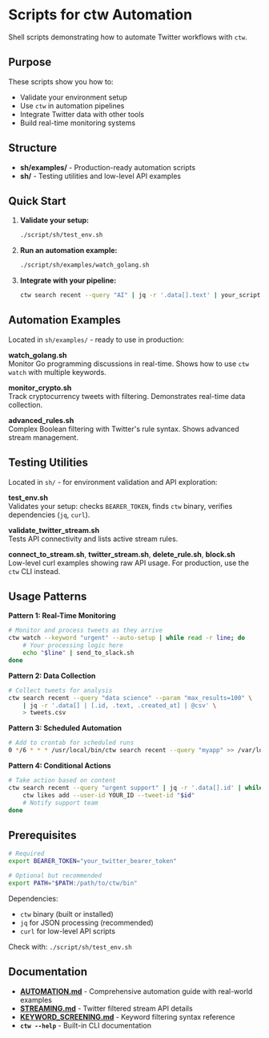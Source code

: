 # Scripts for ctw Automation

Shell scripts demonstrating how to automate Twitter workflows with `ctw`.

## Purpose

These scripts show you how to:
- Validate your environment setup
- Use `ctw` in automation pipelines
- Integrate Twitter data with other tools
- Build real-time monitoring systems

## Structure

- **sh/examples/** - Production-ready automation scripts
- **sh/** - Testing utilities and low-level API examples

## Quick Start

1. **Validate your setup:**
   ```bash
   ./script/sh/test_env.sh
   ```

2. **Run an automation example:**
   ```bash
   ./script/sh/examples/watch_golang.sh
   ```

3. **Integrate with your pipeline:**
   ```bash
   ctw search recent --query "AI" | jq -r '.data[].text' | your_script.sh
   ```

## Automation Examples

Located in `sh/examples/` - ready to use in production:

**watch_golang.sh**  
Monitor Go programming discussions in real-time. Shows how to use `ctw watch` with multiple keywords.

**monitor_crypto.sh**  
Track cryptocurrency tweets with filtering. Demonstrates real-time data collection.

**advanced_rules.sh**  
Complex Boolean filtering with Twitter's rule syntax. Shows advanced stream management.

## Testing Utilities

Located in `sh/` - for environment validation and API exploration:

**test_env.sh**  
Validates your setup: checks `BEARER_TOKEN`, finds `ctw` binary, verifies dependencies (`jq`, `curl`).

**validate_twitter_stream.sh**  
Tests API connectivity and lists active stream rules.

**connect_to_stream.sh**, **twitter_stream.sh**, **delete_rule.sh**, **block.sh**  
Low-level curl examples showing raw API usage. For production, use the `ctw` CLI instead.

## Usage Patterns

**Pattern 1: Real-Time Monitoring**

```bash
# Monitor and process tweets as they arrive
ctw watch --keyword "urgent" --auto-setup | while read -r line; do
    # Your processing logic here
    echo "$line" | send_to_slack.sh
done
```

**Pattern 2: Data Collection**

```bash
# Collect tweets for analysis
ctw search recent --query "data science" --param "max_results=100" \
    | jq -r '.data[] | [.id, .text, .created_at] | @csv' \
    > tweets.csv
```

**Pattern 3: Scheduled Automation**

```bash
# Add to crontab for scheduled runs
0 */6 * * * /usr/local/bin/ctw search recent --query "myapp" >> /var/log/twitter_mentions.json
```

**Pattern 4: Conditional Actions**

```bash
# Take action based on content
ctw search recent --query "urgent support" | jq -r '.data[].id' | while read -r id; do
    ctw likes add --user-id YOUR_ID --tweet-id "$id"
    # Notify support team
done
```

## Prerequisites

```bash
# Required
export BEARER_TOKEN="your_twitter_bearer_token"

# Optional but recommended
export PATH="$PATH:/path/to/ctw/bin"
```

Dependencies:
- `ctw` binary (built or installed)
- `jq` for JSON processing (recommended)
- `curl` for low-level API scripts

Check with: `./script/sh/test_env.sh`

## Documentation

- **[AUTOMATION.md](../AUTOMATION.md)** - Comprehensive automation guide with real-world examples
- **[STREAMING.md](../STREAMING.md)** - Twitter filtered stream API details  
- **[KEYWORD_SCREENING.md](../KEYWORD_SCREENING.md)** - Keyword filtering syntax reference
- **`ctw --help`** - Built-in CLI documentation
